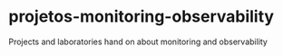 # projetos-monitoring-observability

Projects and laboratories hand on about monitoring and observability
